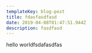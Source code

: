 ```yaml
---
templateKey: blog-post
title: fdasfasdfasd
date: 2019-04-08T01:47:51.944Z
description: fasdfasd
---
```

hello worldfsdafasdfas
